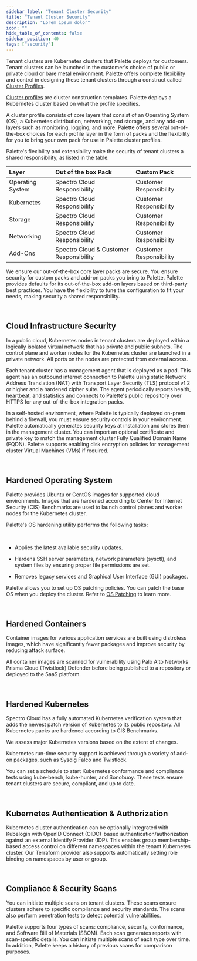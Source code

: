 ```yaml
---
sidebar_label: "Tenant Cluster Security"
title: "Tenant Cluster Security"
description: "Lorem ipsum dolor"
icon: ""
hide_table_of_contents: false
sidebar_position: 40
tags: ["security"]
---
```



Tenant clusters are Kubernetes clusters that Palette deploys for customers. Tenant clusters can be launched in the customer's choice of public or private cloud or bare metal environment. Palette offers complete flexibility and control in designing these tenant clusters through a construct called [Cluster Profiles](/cluster-profiles). 

[Cluster profiles](/cluster-profiles) are cluster construction templates. Palette deploys a Kubernetes cluster based on what the profile specifies.

A cluster profile consists of core layers that consist of an Operating System (OS), a Kubernetes distribution, networking, and storage, and any add-on layers such as monitoring, logging, and more. Palette offers several out-of-the-box choices for each profile layer in the form of packs and the flexibility for you to bring your own pack for use in Palette cluster profiles.

Palette's flexibility and extensibility make the security of tenant clusters a shared responsibility, as listed in the table. 

|Layer            |Out of the box Pack | Custom Pack|
|:---------------|:---------|:--------------|
|Operating System |Spectro Cloud Responsibility|Customer Responsibility|
|Kubernetes|Spectro Cloud Responsibility|Customer Responsibility|
|Storage|Spectro Cloud Responsibility|Customer Responsibility|
|Networking|Spectro Cloud Responsibility|Customer Responsibility|
|Add-Ons|Spectro Cloud & Customer Responsibility|Customer Responsibility|

We ensure our out-of-the-box core layer packs are secure. You ensure security for custom packs and add-on packs you bring to Palette. Palette provides defaults for its out-of-the-box add-on layers based on third-party best practices. You have the flexibility to tune the configuration to fit your needs, making security a shared responsibility.

<br />

## Cloud Infrastructure Security

In a public cloud, Kubernetes nodes in tenant clusters are deployed within a logically isolated virtual network that has private and public subnets. The control plane and worker nodes for the Kubernetes cluster are launched in a private network. All ports on the nodes are protected from external access.

Each tenant cluster has a management agent that is deployed as a pod. This agent has an outbound internet connection to Palette using static Network Address Translation (NAT) with Transport Layer Security (TLS) protocol v1.2 or higher and a hardened cipher suite. The agent periodically reports health, heartbeat, and statistics and connects to Palette's public repository over HTTPS for any out-of-the-box integration packs.

In a self-hosted environment, where Palette is typically deployed on-prem behind a firewall, you must ensure security controls in your environment. Palette automatically generates security keys at installation and stores them in the management cluster. You can import an optional certificate and private key to match the management cluster Fully Qualified Domain Name (FQDN). Palette supports enabling disk encryption policies for management cluster Virtual Machines (VMs) if required.

<br />

## Hardened Operating System

Palette provides Ubuntu or CentOS images for supported cloud environments. Images that are hardened according to Center for Internet Security (CIS) Benchmarks are used to launch control planes and worker nodes for the Kubernetes cluster.

Palette's OS hardening utility performs the following tasks:

<br />

- Applies the latest available security updates.


- Hardens SSH server parameters, network parameters (sysctl), and system files by ensuring proper file permissions are set.


- Removes legacy services and Graphical User Interface (GUI) packages.

Palette allows you to set up OS patching policies. You can patch the base OS when you deploy the cluster. Refer to [OS Patching](/clusters/cluster-management/os-patching) to learn more.

<br />

## Hardened Containers

Container images for various application services are built using distroless images, which have significantly fewer packages and improve security by reducing attack surface.

All container images are scanned for vulnerability using Palo Alto Networks Prisma Cloud (Twistlock) Defender before being published to a repository or deployed to the SaaS platform.

<br />

## Hardened Kubernetes

Spectro Cloud has a fully automated Kubernetes verification system that adds the newest patch version of Kubernetes to its public repository. All Kubernetes packs are hardened according to CIS Benchmarks.

We assess major Kubernetes versions based on the extent of changes.

Kubernetes run-time security support is achieved through a variety of add-on packages, such as Sysdig Falco and Twistlock.

You can set a schedule to start Kubernetes conformance and compliance tests using kube-bench, kube-hunter, and Sonobuoy. These tests ensure tenant clusters are secure, compliant, and up to date.

<br />

## Kubernetes Authentication & Authorization

Kubernetes cluster authentication can be optionally integrated with Kubelogin with OpenID Connect (OIDC)-based authentication/authorization against an external Identify Provider (IDP). This enables group membership-based access control on different namespaces within the tenant Kubernetes cluster. Our Terraform provider also supports automatically setting role binding on namespaces by user or group.

<br />

## Compliance & Security Scans

You can initiate multiple scans on tenant clusters. These scans ensure clusters adhere to specific compliance and security standards. The scans also perform penetration tests to detect potential vulnerabilities.

Palette supports four types of scans: compliance, security, conformance, and Software Bill of Materials (SBOM). Each scan generates reports with scan-specific details. You can initiate multiple scans of each type over time. In addition, Palette keeps a history of previous scans for comparison purposes.